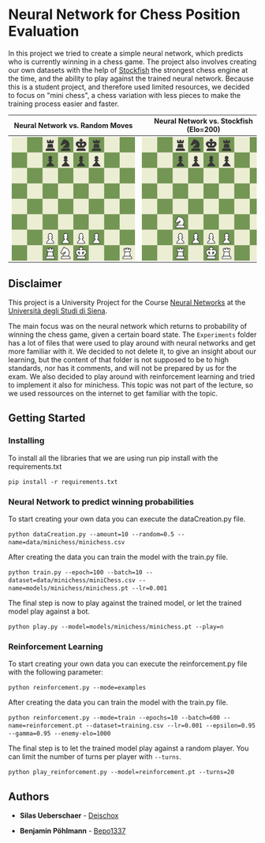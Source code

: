 # Neural Network for Chess Position Evaluation 

In this project we tried to create a simple neural network, which predicts who is currently winning in a chess game. The project also involves creating our own datasets with the help of [Stockfish](https://stockfishchess.org) the strongest chess engine at the time, and the ability to play against the trained neural network. Because this is a student project, and therefore used limited resources, we decided to focus on "mini chess", a chess variation with less pieces to make the training process easier and faster. 

| Neural Network vs. Random Moves | Neural Network vs. Stockfish (Elo=200) | Reinforcement Learning agent vs random player moves |
|:-------------------------------:|:--------------------------------------:|:----------------------------------------------------:|
| <div style="width:250px; height:250px; text-align:center;"><img src="images/random.gif" style="max-width:100%; max-height:100%;"></div> | <div style="width:250px; height:250px; text-align:center;"><img src="images/stockfish200.gif" style="max-width:100%; max-height:100%;"></div> | <div style="width:250px; height:250px; text-align:center;"><img src="images/reinforcement.gif" style="max-width:100%; max-height:100%;"></div> |

## Disclaimer 
This project is a University Project for the Course [Neural Networks](https://www.unisi.it/ugov/degreecourse/480727) at the [Università degli Studi di Siena](https://www.unisi.it).

The main focus was on the neural network which returns to probability of winning the chess game, given a certain board state. The `Experiments` folder has a lot of files that were used to play around with neural networks and get more familiar with it. We decided to not delete it, to give an insight about our learning, but the content of that folder is not supposed to be to high standards, nor has it comments, and will not be prepared by us for the exam. We also decided to play around with reinforcement learning and tried to implement it also for minichess. This topic was not part of the lecture, so we used ressources on the internet to get familiar with the topic.

## Getting Started
### Installing

To install all the libraries that we are using run pip install with the requirements.txt

```
pip install -r requirements.txt
```
### Neural Network to predict winning probabilities

To start creating your own data you can execute the dataCreation.py file.

```
python dataCreation.py --amount=10 --random=0.5 --name=data/minichess/minichess.csv
```

After creating the data you can train the model with the train.py file.

```
python train.py --epoch=100 --batch=10 --dataset=data/minichess/miniChess.csv --name=models/minichess/minichess.pt --lr=0.001
```

The final step is now to play against the trained model, or let the trained model play against a bot.

```
python play.py --model=models/minichess/minichess.pt --play=n
```
### Reinforcement Learning
To start creating your own data you can execute the reinforcement.py file with the following parameter:

```
python reinforcement.py --mode=examples
```
After creating the data you can train the model with the train.py file.

```
python reinforcement.py --mode=train --epochs=10 --batch=600 --name=reinforcement.pt --dataset=training.csv --lr=0.001 --epsilon=0.95 --gamma=0.95 --enemy-elo=1000
```
The final step is to let the trained model play against a random player.
You can limit the number of turns per player with `--turns`.
```
python play_reinforcement.py --model=reinforcement.pt --turns=20 
```


## Authors

* **Silas Ueberschaer** - [Deischox](https://github.com/Deischox)

* **Benjamin Pöhlmann** - [Bepo1337](https://github.com/Bepo1337)
